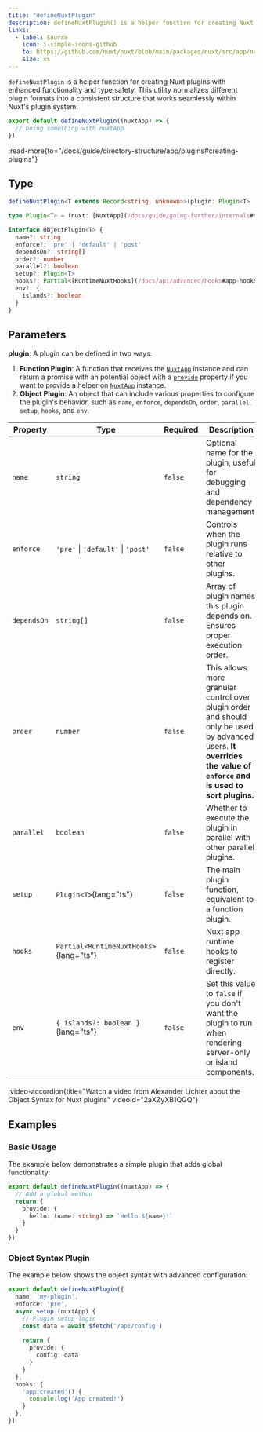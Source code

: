 ```yaml
---
title: "defineNuxtPlugin"
description: defineNuxtPlugin() is a helper function for creating Nuxt plugins.
links:
  - label: Source
    icon: i-simple-icons-github
    to: https://github.com/nuxt/nuxt/blob/main/packages/nuxt/src/app/nuxt.ts
    size: xs
---
```


`defineNuxtPlugin` is a helper function for creating Nuxt plugins with enhanced functionality and type safety. This utility normalizes different plugin formats into a consistent structure that works seamlessly within Nuxt's plugin system.

```ts twoslash [plugins/hello.ts]
export default defineNuxtPlugin((nuxtApp) => {
  // Doing something with nuxtApp
})
```

:read-more{to="/docs/guide/directory-structure/app/plugins#creating-plugins"}

## Type

```ts
defineNuxtPlugin<T extends Record<string, unknown>>(plugin: Plugin<T> | ObjectPlugin<T>): Plugin<T> & ObjectPlugin<T>

type Plugin<T> = (nuxt: [NuxtApp](/docs/guide/going-further/internals#the-nuxtapp-interface)) => Promise<void> | Promise<{ provide?: T }> | void | { provide?: T }

interface ObjectPlugin<T> {
  name?: string
  enforce?: 'pre' | 'default' | 'post'
  dependsOn?: string[]
  order?: number
  parallel?: boolean
  setup?: Plugin<T>
  hooks?: Partial<[RuntimeNuxtHooks](/docs/api/advanced/hooks#app-hooks-runtime)>
  env?: {
    islands?: boolean
  }
}
```

## Parameters

**plugin**: A plugin can be defined in two ways:
1. **Function Plugin**: A function that receives the [`NuxtApp`](/docs/guide/going-further/internals#the-nuxtapp-interface) instance and can return a promise with an potential object with a [`provide`](/docs/guide/directory-structure/plugins#providing-helpers) property if you want to provide a helper on [`NuxtApp`](/docs/guide/going-further/internals#the-nuxtapp-interface) instance.
2. **Object Plugin**: An object that can include various properties to configure the plugin's behavior, such as `name`, `enforce`, `dependsOn`, `order`, `parallel`, `setup`, `hooks`, and `env`.

| Property           | Type                                                                 | Required | Description                                                                                                     |
| ------------------ | -------------------------------------------------------------------- | -------- | --------------------------------------------------------------------------------------------------------------- |
| `name` | `string` | `false` | Optional name for the plugin, useful for debugging and dependency management. |
| `enforce` | `'pre'` \| `'default'` \| `'post'` | `false` | Controls when the plugin runs relative to other plugins. |
| `dependsOn` | `string[]` | `false` | Array of plugin names this plugin depends on. Ensures proper execution order. |
| `order` | `number` | `false` | This allows more granular control over plugin order and should only be used by advanced users. **It overrides the value of `enforce` and is used to sort plugins.** |
| `parallel` | `boolean` | `false` | Whether to execute the plugin in parallel with other parallel plugins. |
| `setup` | `Plugin<T>`{lang="ts"}  | `false` | The main plugin function, equivalent to a function plugin. |
| `hooks` | `Partial<RuntimeNuxtHooks>`{lang="ts"}  | `false` | Nuxt app runtime hooks to register directly. |
| `env` | `{ islands?: boolean }`{lang="ts"}  | `false` | Set this value to `false` if you don't want the plugin to run when rendering server-only or island components. |

:video-accordion{title="Watch a video from Alexander Lichter about the Object Syntax for Nuxt plugins" videoId="2aXZyXB1QGQ"}

## Examples

### Basic Usage

The example below demonstrates a simple plugin that adds global functionality:

```ts twoslash [plugins/hello.ts]
export default defineNuxtPlugin((nuxtApp) => {
  // Add a global method
  return {
    provide: {
      hello: (name: string) => `Hello ${name}!`
    }
  }
})
```

### Object Syntax Plugin

The example below shows the object syntax with advanced configuration:

```ts twoslash [plugins/advanced.ts]
export default defineNuxtPlugin({
  name: 'my-plugin',
  enforce: 'pre',
  async setup (nuxtApp) {
    // Plugin setup logic
    const data = await $fetch('/api/config')
    
    return {
      provide: {
        config: data
      }
    }
  },
  hooks: {
    'app:created'() {
      console.log('App created!')
    }
  },
})
```
